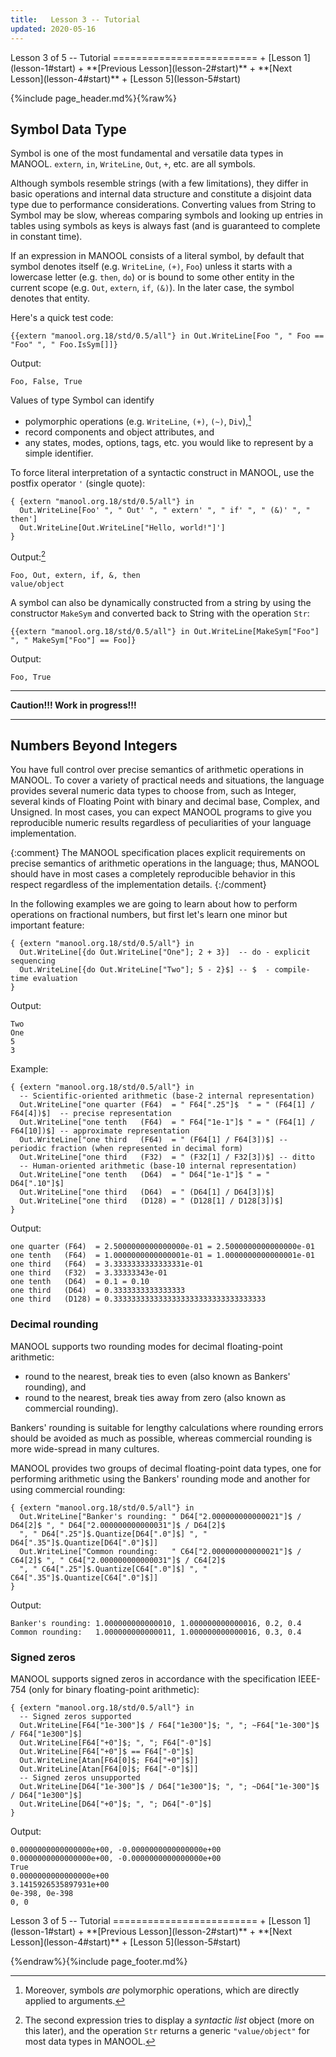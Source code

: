 ```yaml
---
title:   Lesson 3 -- Tutorial
updated: 2020-05-16
---
```


<aside markdown="1" class="right">
Lesson 3 of 5 -- Tutorial
=========================
+ [Lesson 1](lesson-1#start)
+ **[Previous Lesson](lesson-2#start)**
+ **[Next Lesson](lesson-4#start)**
+ [Lesson 5](lesson-5#start)
</aside>

{%include page_header.md%}{%raw%}


Symbol Data Type
----------------------------------------------------------------------------------------------------------------------------------------------------------------

Symbol is one of the most fundamental and versatile data types in MANOOL. `extern`, `in`, `WriteLine`, `Out`, `+`, etc. are all symbols.

<aside markdown="1">
Although symbols resemble strings (with a few limitations), they differ in basic operations and internal data structure and constitute a disjoint data type due
to performance considerations. Converting values from String to Symbol may be slow, whereas comparing symbols and looking up entries in tables using symbols as
keys is always fast (and is guaranteed to complete in constant time).
</aside>

If an expression in MANOOL consists of a literal symbol, by default that symbol denotes itself (e.g. `WriteLine`, `(+)`, `Foo`) unless it starts with a
lowercase letter (e.g. `then`, `do`) or is bound to some other entity in the current scope (e.g. `Out`, `extern`, `if`, `(&)`). In the later case, the symbol
denotes that entity.

Here's a quick test code:

    {{extern "manool.org.18/std/0.5/all"} in Out.WriteLine[Foo ", " Foo == "Foo" ", " Foo.IsSym[]]}

Output:

    Foo, False, True

Values of type Symbol can identify
  * polymorphic operations (e.g. `WriteLine`, `(+)`, `(~)`, `Div`),[^a1]
  * record components and object attributes, and
  * any states, modes, options, tags, etc. you would like to represent by a simple identifier.

[^a1]: Moreover, symbols *are* polymorphic operations, which are directly applied to arguments.

To force literal interpretation of a syntactic construct in MANOOL, use the postfix operator `'` (single quote):

    { {extern "manool.org.18/std/0.5/all"} in
      Out.WriteLine[Foo' ", " Out' ", " extern' ", " if' ", " (&)' ", " then']
      Out.WriteLine[Out.WriteLine["Hello, world!"]']
    }

Output:[^a2]

    Foo, Out, extern, if, &, then
    value/object

[^a2]: The second expression tries to display a _syntactic list_ object (more on this later), and the operation `Str` returns a generic `"value/object"` for
       most data types in MANOOL.

A symbol can also be dynamically constructed from a string by using the constructor `MakeSym` and converted back to String with the operation `Str`:

    {{extern "manool.org.18/std/0.5/all"} in Out.WriteLine[MakeSym["Foo"] ", " MakeSym["Foo"] == Foo]}

Output:

    Foo, True

---

**Caution!!! Work in progress!!!**

---


Numbers Beyond Integers
----------------------------------------------------------------------------------------------------------------------------------------------------------------

You have full control over precise semantics of arithmetic operations in MANOOL. To cover a variety of practical needs and situations, the language provides
several numeric data types to choose from, such as Integer, several kinds of Floating Point with binary and decimal base, Complex, and Unsigned. In most cases,
you can expect MANOOL programs to give you reproducible numeric results regardless of peculiarities of your language implementation.

{:comment}
The MANOOL specification places explicit requirements on precise semantics of arithmetic operations in the language; thus, MANOOL should have in most cases a
completely reproducible behavior in this respect regardless of the implementation details.
{:/comment}

In the following examples we are going to learn about how to perform operations on fractional numbers, but first let's learn one minor but important feature:

    { {extern "manool.org.18/std/0.5/all"} in
      Out.WriteLine[{do Out.WriteLine["One"]; 2 + 3}]  -- do - explicit sequencing
      Out.WriteLine[{do Out.WriteLine["Two"]; 5 - 2}$] -- $  - compile-time evaluation
    }

Output:

    Two
    One
    5
    3

Example:

    { {extern "manool.org.18/std/0.5/all"} in
      -- Scientific-oriented arithmetic (base-2 internal representation)
      Out.WriteLine["one quarter (F64)  = " F64[".25"]$  " = " (F64[1] / F64[4])$]  -- precise representation
      Out.WriteLine["one tenth   (F64)  = " F64["1e-1"]$ " = " (F64[1] / F64[10])$] -- approximate representation
      Out.WriteLine["one third   (F64)  = " (F64[1] / F64[3])$] -- periodic fraction (when represented in decimal form)
      Out.WriteLine["one third   (F32)  = " (F32[1] / F32[3])$] -- ditto
      -- Human-oriented arithmetic (base-10 internal representation)
      Out.WriteLine["one tenth   (D64)  = " D64["1e-1"]$ " = " D64[".10"]$]
      Out.WriteLine["one third   (D64)  = " (D64[1] / D64[3])$]
      Out.WriteLine["one third   (D128) = " (D128[1] / D128[3])$]
    }

Output:

    one quarter (F64)  = 2.5000000000000000e-01 = 2.5000000000000000e-01
    one tenth   (F64)  = 1.0000000000000001e-01 = 1.0000000000000001e-01
    one third   (F64)  = 3.3333333333333331e-01
    one third   (F32)  = 3.33333343e-01
    one tenth   (D64)  = 0.1 = 0.10
    one third   (D64)  = 0.3333333333333333
    one third   (D128) = 0.3333333333333333333333333333333333

### Decimal rounding ###################################################################################################

MANOOL supports two rounding modes for decimal floating-point arithmetic:
  * round to the nearest, break ties to even (also known as Bankers' rounding), and
  * round to the nearest, break ties away from zero (also known as commercial rounding).

  Bankers' rounding is suitable for lengthy calculations where rounding errors should be avoided as much as possible, whereas commercial rounding is more
wide-spread in many cultures.

MANOOL provides two groups of decimal floating-point data types, one for performing arithmetic using the Bankers' rounding mode and another for using
commercial rounding:

    { {extern "manool.org.18/std/0.5/all"} in
      Out.WriteLine["Banker's rounding: " D64["2.000000000000021"]$ / D64[2]$ ", " D64["2.000000000000031"]$ / D64[2]$
      ", " D64[".25"]$.Quantize[D64[".0"]$] ", " D64[".35"]$.Quantize[D64[".0"]$]]
      Out.WriteLine["Common rounding:   " C64["2.000000000000021"]$ / C64[2]$ ", " C64["2.000000000000031"]$ / C64[2]$
      ", " C64[".25"]$.Quantize[C64[".0"]$] ", " C64[".35"]$.Quantize[C64[".0"]$]]
    }

Output:

    Banker's rounding: 1.000000000000010, 1.000000000000016, 0.2, 0.4
    Common rounding:   1.000000000000011, 1.000000000000016, 0.3, 0.4

### Signed zeros #######################################################################################################

MANOOL supports signed zeros in accordance with the specification IEEE-754 (only for binary floating-point arithmetic):

    { {extern "manool.org.18/std/0.5/all"} in
      -- Signed zeros supported
      Out.WriteLine[F64["1e-300"]$ / F64["1e300"]$; ", "; ~F64["1e-300"]$ / F64["1e300"]$]
      Out.WriteLine[F64["+0"]$; ", "; F64["-0"]$]
      Out.WriteLine[F64["+0"]$ == F64["-0"]$]
      Out.WriteLine[Atan[F64[0]$; F64["+0"]$]]
      Out.WriteLine[Atan[F64[0]$; F64["-0"]$]]
      -- Signed zeros unsupported
      Out.WriteLine[D64["1e-300"]$ / D64["1e300"]$; ", "; ~D64["1e-300"]$ / D64["1e300"]$]
      Out.WriteLine[D64["+0"]$; ", "; D64["-0"]$]
    }

Output:

    0.0000000000000000e+00, -0.0000000000000000e+00
    0.0000000000000000e+00, -0.0000000000000000e+00
    True
    0.0000000000000000e+00
    3.1415926535897931e+00
    0e-398, 0e-398
    0, 0


<aside markdown="1" class="right">
Lesson 3 of 5 -- Tutorial
=========================
+ [Lesson 1](lesson-1#start)
+ **[Previous Lesson](lesson-2#start)**
+ **[Next Lesson](lesson-4#start)**
+ [Lesson 5](lesson-5#start)
</aside>

{%endraw%}{%include page_footer.md%}
